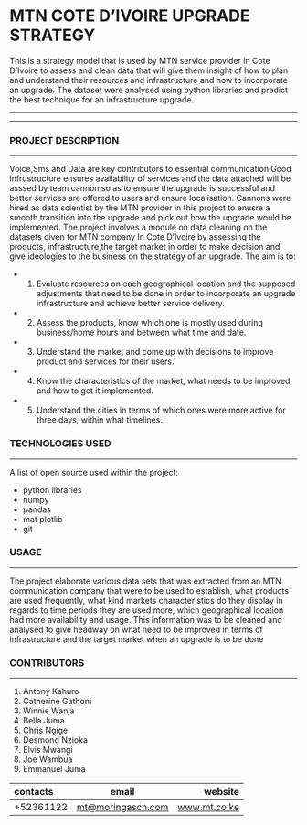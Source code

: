 

# MTN COTE D’IVOIRE UPGRADE STRATEGY

This is a strategy model that is used by MTN service provider in  Cote D’Ivoire to assess and clean data that will give them insight of how to plan  and understand their resources and infrastructure and how to incorporate an upgrade. The dataset were analysed using python libraries and predict the best technique for an infrastructure upgrade.
 
-------------------------------------------------------------------------------------------------------
-------------------------------------------------------------------------------------------------------
 
### PROJECT DESCRIPTION
***
Voice,Sms and Data are key contributors to essential communication.Good infrustructure  ensures availability  of services and the data  attached will be asssed by team cannon so as to ensure the upgrade is successful and better services are offered to users and  ensure localisation.
Cannons were hired as data scientist by the MTN  provider in this project to enusre a smooth transition into the upgrade and pick out how the upgrade would  be implemented.
The project involves a module on data cleaning on the datasets given for  MTN company In Cote D’Ivoire  by assessing  the products, infrastructure,the target market in order to make decision and give ideologies to the business on the strategy of an upgrade.
The aim is to:
* 1. Evaluate resources on each geographical location and the supposed adjustments that need to be done in order to incorporate an upgrade infrastructure and achieve   better service delivery.
* 2. Assess the products, know which one is mostly used during business/home hours and between what time and date.
* 3. Understand the market and come up with decisions to improve product and services for their users.
* 4. Know the characteristics of the market, what needs to be improved and how to get it implemented.
* 5. Understand the cities in terms of which ones were more active for three days, within what timelines.




### TECHNOLOGIES USED
***
A list of open source  used within the project:
 * python libraries
 * numpy
 * pandas
 * mat plotlib
 * git
  
### USAGE
***
The project elaborate various data sets that was extracted from an MTN communication company that were to be used to establish, what products are used frequently, what kind markets characteristics do they display in regards to time periods they are used more, which geographical location had more availability and usage. This information was to be cleaned and analysed to give headway on what need to be improved in terms of infrastructure and the target market when an upgrade is to be done

  
### CONTRIBUTORS
***
1. Antony Kahuro
2. Catherine Gathoni
3. Winnie Wanja
4. Bella Juma
5. Chris Ngige
6. Desmond Nzioka
7. Elvis Mwangi
8. Joe Wambua
9. Emmanuel Juma

| contacts | email | website |
|:--------------|:-------------:|--------------:|
| +52361122 | mt@moringasch.com | www.mt.co.ke |





 

